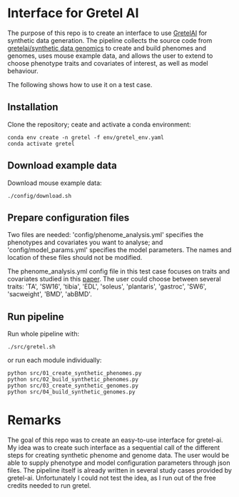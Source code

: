 # Interface for Gretel AI

The purpose of this repo is to create an interface to use [GretelAI](https://gretel.ai/) for synthetic data generation. 
The pipeline collects the source code from [gretelai/synthetic data genomics](https://github.com/gretelai/synthetic-data-genomics) to create and build phenomes and genomes, uses mouse example data, and allows the user to extend to choose phenotype traits and covariates of interest, as well as model behaviour.

The following shows how to use it on a test case.

## Installation
Clone the repository; ceate and activate a conda environment:
```
conda env create -n gretel -f env/gretel_env.yaml
conda activate gretel
```


## Download example data
Download mouse example data:
```
./config/download.sh
```

## Prepare configuration files
Two files are needed: 'config/phenome_analysis.yml' specifies the phenotypes and covariates you want to analyse; and 'config/model_params.yml' specifies the model parameters. The names and location of these files should not be modified.


The phenome_analysis.yml config file in this test case focuses on traits and covariates studied in this [paper](https://doi.org/10.1038/ng.3609). The user could choose between several traits: 'TA', 'SW16', 'tibia', 'EDL', 'soleus', 'plantaris', 'gastroc', 'SW6', 'sacweight', 'BMD', 'abBMD'.

## Run pipeline
Run whole pipeline with:
```
./src/gretel.sh
```

or run each module individually:
```
python src/01_create_synthetic_phenomes.py
python src/02_build_synthetic_phenomes.py
python src/03_create_synthetic_genomes.py
python src/04_build_synthetic_genomes.py
```

# Remarks
The goal of this repo was to create an easy-to-use interface for gretel-ai. My idea was to create such interface as a sequential call of the different steps for creating synthetic phenome and genome data. The user would be able to supply phenotype and model configuration parameters through json files. The pipeline itself is already written in several study cases provided by gretel-ai. Unfortunately I could not test the idea, as I run out of the free credits needed to run gretel. 